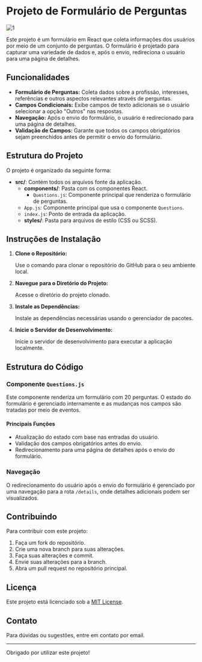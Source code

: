 
# Projeto de Formulário de Perguntas

![1](https://github.com/user-attachments/assets/4716f455-fcc1-4e96-949d-05e0e4ad7e09)

Este projeto é um formulário em React que coleta informações dos usuários por meio de um conjunto de perguntas. O formulário é projetado para capturar uma variedade de dados e, após o envio, redireciona o usuário para uma página de detalhes.

## Funcionalidades

- **Formulário de Perguntas:** Coleta dados sobre a profissão, interesses, referências e outros aspectos relevantes através de perguntas.
- **Campos Condicionais:** Exibe campos de texto adicionais se o usuário selecionar a opção "Outros" nas respostas.
- **Navegação:** Após o envio do formulário, o usuário é redirecionado para uma página de detalhes.
- **Validação de Campos:** Garante que todos os campos obrigatórios sejam preenchidos antes de permitir o envio do formulário.

## Estrutura do Projeto

O projeto é organizado da seguinte forma:

- **src/**: Contém todos os arquivos fonte da aplicação.
  - **components/**: Pasta com os componentes React.
    - `Questions.js`: Componente principal que renderiza o formulário de perguntas.
  - `App.js`: Componente principal que usa o componente `Questions`.
  - `index.js`: Ponto de entrada da aplicação.
  - **styles/**: Pasta para arquivos de estilo (CSS ou SCSS).

## Instruções de Instalação

1. **Clone o Repositório:**

   Use o comando para clonar o repositório do GitHub para o seu ambiente local.
2. **Navegue para o Diretório do Projeto:**

   Acesse o diretório do projeto clonado.
3. **Instale as Dependências:**

   Instale as dependências necessárias usando o gerenciador de pacotes.
4. **Inicie o Servidor de Desenvolvimento:**

   Inicie o servidor de desenvolvimento para executar a aplicação localmente.

## Estrutura do Código

### Componente `Questions.js`

Este componente renderiza um formulário com 20 perguntas. O estado do formulário é gerenciado internamente e as mudanças nos campos são tratadas por meio de eventos.

#### Principais Funções

- Atualização do estado com base nas entradas do usuário.
- Validação dos campos obrigatórios antes do envio.
- Redirecionamento para uma página de detalhes após o envio do formulário.

### Navegação

O redirecionamento do usuário após o envio do formulário é gerenciado por uma navegação para a rota `/details`, onde detalhes adicionais podem ser visualizados.

## Contribuindo

Para contribuir com este projeto:

1. Faça um fork do repositório.
2. Crie uma nova branch para suas alterações.
3. Faça suas alterações e commit.
4. Envie suas alterações para a branch.
5. Abra um pull request no repositório principal.

## Licença

Este projeto está licenciado sob a [MIT License](LICENSE).

## Contato

Para dúvidas ou sugestões, entre em contato por email.

---

Obrigado por utilizar este projeto!
